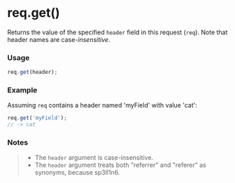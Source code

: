 # req.get()

Returns the value of the specified `header` field in this request (`req`).  Note that header names are case-_insensitive_.

### Usage

```js
req.get(header);
```

### Example
Assuming `req` contains a header named 'myField' with value 'cat':

```javascript
req.get('myField');
// -> cat
```

### Notes
>+ The `header` argument is case-insensitive.
>+ The `header` argument treats both "referrer" and "referer" as synonyms, because sp3ll1n6.



